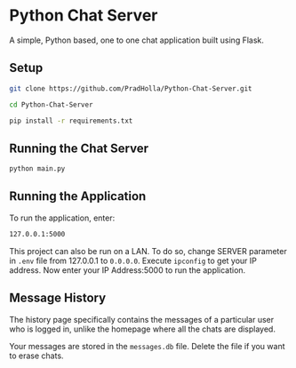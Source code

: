 # Python Chat Server
A simple, Python based, one to one chat application built using Flask.


## Setup

```bash
git clone https://github.com/PradHolla/Python-Chat-Server.git
```

```bash
cd Python-Chat-Server
```

```bash
pip install -r requirements.txt
```

## Running the Chat Server

```bash
python main.py
```

## Running the Application
To run the application, enter:

```bash
127.0.0.1:5000
```
This project can also be run on a LAN. To do so, change SERVER parameter in `.env` file from 127.0.0.1 to `0.0.0.0`.
Execute `ipconfig` to get your IP address. Now enter your IP Address:5000 to run the application.

## Message History
The history page specifically contains the messages of a particular user who is logged in, unlike the homepage where all the chats are displayed.

Your messages are stored in the `messages.db` file. Delete the file if you want to erase chats.
